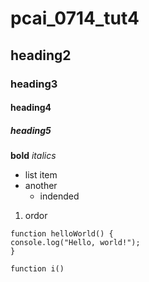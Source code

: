 # pcai_0714_tut4

## heading2
### heading3
#### heading4
##### heading5

**bold**
*italics*

- list item
- another
  - indended

1. ordor

```
function helloWorld() {
console.log("Hello, world!");
}

function i()
```